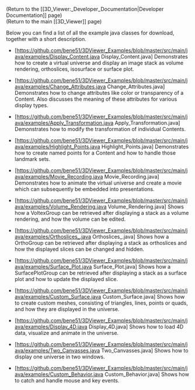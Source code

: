 (Return to the [[3D_Viewer:_Developer_Documentation|Developer Documentation]] page)<br>
(Return to the main [[3D_Viewer]] page)



Below you can find a list of all the example java classes for download,
together with a short description.

* [https://github.com/bene51/3DViewer_Examples/blob/master/src/main/java/examples/Display_Content.java Display_Content.java] Demonstrates how to create a virtual universe and display an image stack as volume rendering, orthoslices, isosurface or surface plot.
* [https://github.com/bene51/3DViewer_Examples/blob/master/src/main/java/examples/Change_Attributes.java Change_Attributes.java] Demonstrates how to change attributes like color or transparency of a Content. Also discusses the meaning of these attributes for various display types.

* [https://github.com/bene51/3DViewer_Examples/blob/master/src/main/java/examples/Apply_Transformation.java Apply_Transformation.java] Demonstrates how to modify the transformation of individual Contents.

* [https://github.com/bene51/3DViewer_Examples/blob/master/src/main/java/examples/Highlight_Points.java Highlight_Points.java] Demonstrates how to create named points for a Content and how to handle those landmark sets.

* [https://github.com/bene51/3DViewer_Examples/blob/master/src/main/java/examples/Movie_Recording.java Movie_Recording.java] Demonstrates how to animate the virtual universe and create a movie which can subsequently be embedded into presentations.

* [https://github.com/bene51/3DViewer_Examples/blob/master/src/main/java/examples/Volume_Rendering.java Volume_Rendering.java] Shows how a VoltexGroup can be retrieved after displaying a stack as a volume rendering, and how the volume can be edited.

* [https://github.com/bene51/3DViewer_Examples/blob/master/src/main/java/examples/Orthoslices_.java Orthoslices_.java] Shows how a OrthoGroup can be retrieved after displaying a stack as orthoslices and how the displayed slices can be changed and hidden.

* [https://github.com/bene51/3DViewer_Examples/blob/master/src/main/java/examples/Surface_Plot.java Surface_Plot.java] Shows how a SurfacePlotGroup can be retrieved after displaying a stack as a surface plot and how to update the displayed slice.

* [https://github.com/bene51/3DViewer_Examples/blob/master/src/main/java/examples/Custom_Surface.java Custom_Surface.java] Shows how to create custom meshes, consisting of triangles, lines, points or quads, and how they are displayed in the universe.

* [https://github.com/bene51/3DViewer_Examples/blob/master/src/main/java/examples/Display_4D.java Display_4D.java] Shows how to load 4D data, visualize and animate in the universe.

* [https://github.com/bene51/3DViewer_Examples/blob/master/src/main/java/examples/Two_Canvasses.java Two_Canvasses.java] Shows how to display one universe in two windows.

* [https://github.com/bene51/3DViewer_Examples/blob/master/src/main/java/examples/Custom_Behavior.java Custom_Behavior.java] Shows how to catch and handle mouse and key events.

